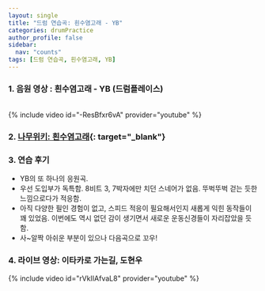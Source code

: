 ```yaml
---
layout: single
title: "드럼 연습곡: 흰수염고래 - YB"
categories: drumPractice
author_profile: false
sidebar:
  nav: "counts"
tags: [드럼 연습곡, 흰수염고래, YB]
---
```


### 1. 음원 영상 : 흰수염고래 - YB (드럼플레이스)

<br/>
{% include video id="-ResBfxr6vA" provider="youtube" %}


### 2. [나무위키: 흰수염고래](https://namu.wiki/w/%ED%9D%B0%EC%88%98%EC%97%BC%EA%B3%A0%EB%9E%98(%EB%85%B8%EB%9E%98)){: target="_blank"}

### 3. 연습 후기

- YB의 또 하나의 응원곡.
- 우선 도입부가 독특함. 8비트 3, 7박자에만 치던 스네어가 없음. 뚜벅뚜벅 걷는 듯한 느낌으로다가 적응함.
- 아직 다양한 필인 경험이 없고, 스피드 적응이 필요해서인지 새롭게 익힌 동작들이 꽤 있었음. 이번에도 역시 없던 감이 생기면서 새로운 운동신경들이 자리잡았을 듯함.
- 사~알짝 아쉬운 부분이 있으나 다음곡으로 꼬우!

### 4. 라이브 영상: 이타카로 가는길, 도현우

{% include video id="rVkIIAfvaL8" provider="youtube" %}
